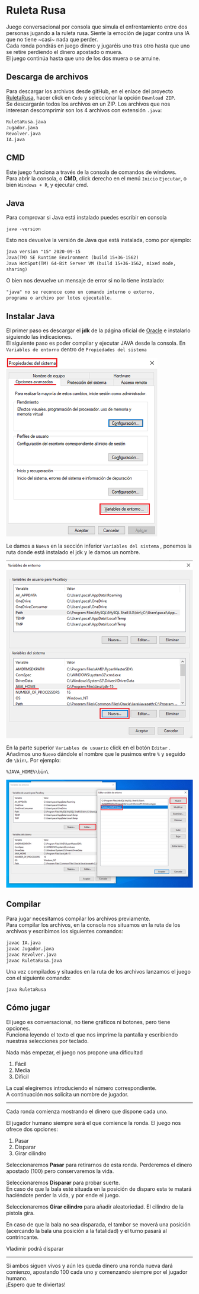 
# Ruleta Rusa

Juego conversacional por consola que simula el enfrentamiento entre dos personas jugando a la ruleta rusa. 
Siente la emoción de jugar contra una IA que no tiene ~casi~ nada que perder.  
Cada ronda pondrás en juego dinero y jugaréis uno tras otro hasta que uno se retire perdiendo el dinero apostado o muera.  
El juego continúa hasta que uno de los dos muera o se arruine.  


## Descarga de archivos
Para descargar los archivos desde gitHub, en el enlace del proyecto [RuletaRusa], hacer click en `Code` y seleccionar la opción `Download ZIP`.  
Se descargarán todos los archivos en un ZIP. Los archivos que nos interesan descomprimir son los 4 archivos con extensión `.java`:
~~~
RuletaRusa.java
Jugador.java
Revolver.java
IA.java
~~~

[RuletaRusa]: https://github.com/AlvaroJimenezMedina/RuletaRusa


## CMD
Este juego funciona a través de la consola de comandos de windows.  
Para abrir la consola, o  **CMD**, click derecho en el menú `Inicio` `Ejecutar`, o bien `Windows + R`, y ejecutar cmd.


## Java
Para comprovar si Java está instalado puedes escribir en consola 
~~~
java -version
~~~
Esto nos devuelve la versión de Java que está instalada, como por ejemplo:
~~~
java version "15" 2020-09-15
Java(TM) SE Runtime Environment (build 15+36-1562)
Java HotSpot(TM) 64-Bit Server VM (build 15+36-1562, mixed mode, sharing)
~~~
O bien nos devuelve un mensaje de error si no lo tiene instalado:
~~~
"java" no se reconoce como un comando interno o externo,
programa o archivo por lotes ejecutable.
~~~

## Instalar Java
El primer paso es descargar el **jdk** de la página oficial de [Oracle] e instalarlo siguiendo las indicaciones.  
El siguiente paso es poder compilar y ejecutar JAVA desde la consola.
En `Variables de entorno` dentro de `Propiedades del sistema`

![](/Imagenes/1.png)  

Le damos a `Nueva` en la sección inferior `Variables del sistema` , ponemos la ruta donde está instalado el jdk y le damos un nombre.

![](/Imagenes/2.png)

En la parte superior `Variables de usuario` click en el botón  `Editar` .  
Añadimos uno `Nuevo` dándole el nombre que le pusimos entre `%` y seguido de `\bin\`. Por ejemplo:
~~~
%JAVA_HOME%\bin\
~~~
![](/Imagenes/3.png)


[Oracle]: https://www.oracle.com/es/java/technologies/javase-downloads.html
## Compilar
Para jugar necesitamos compilar los archivos previamente.  
Para compilar los archivos, en la consola nos situamos en la ruta de los archivos y escribimos los siguientes comandos:
~~~
javac IA.java
javac Jugador.java
javac Revolver.java
javac RuletaRusa.java
~~~

Una vez compilados y situados en la ruta de los archivos lanzamos el juego con el siguiente comando:
~~~
java RuletaRusa
~~~

## Cómo jugar
El juego es conversacional, no tiene gráficos ni botones, pero tiene opciones.  
Funciona leyendo el texto el que nos imprime la pantalla y escribiendo nuestras selecciones por teclado.  
  
  
Nada más empezar, el juego nos propone una dificultad  

1. Fácil
2. Media
3. Difícil


La cual elegiremos introduciendo el número correspondiente.  
A continuación nos solicita un nombre de jugador.

---

Cada ronda comienza mostrando el dinero que dispone cada uno.  

El jugador humano siempre será el que comience la ronda. El juego nos ofrece dos opciones: 

1. Pasar
2. Disparar
3. Girar cilindro

Seleccionaremos **Pasar** para retirarnos de esta ronda. Perderemos el dinero apostado (100) pero conservaremos la vida.   


Seleccionaremos **Disparar** para probar suerte.  
En caso de que la bala esté situada en la posición de disparo esta te matará haciéndote perder la vida, y por ende el juego.  

Seleccionaremos **Girar cilindro** para añadir aleatoriedad. El cilindro de la pistola gira.

En caso de que la bala no sea disparada, el tambor se moverá una posición (acercando la bala una posición a la fatalidad) y el turno pasará al contrincante. 
 
Vladimir podrá disparar 

---
Si ambos siguen vivos y aún les queda dinero una ronda nueva dará comienzo, apostando 100 cada uno y comenzando siempre por el jugador humano.  
¡Espero que te diviertas!
